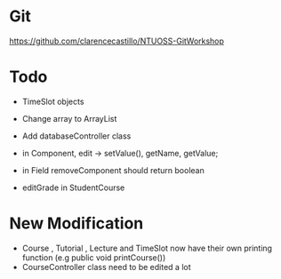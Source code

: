 # Git

https://github.com/clarencecastillo/NTUOSS-GitWorkshop

# Todo

- TimeSlot objects

- Change array to ArrayList

- Add databaseController class

- in Component, edit -> setValue(), getName, getValue;

- in Field removeComponent should return boolean

- editGrade in StudentCourse

# New Modification
- Course , Tutorial , Lecture and TimeSlot now have their own printing function
(e.g public void printCourse())
- CourseController class need to be edited a lot 
